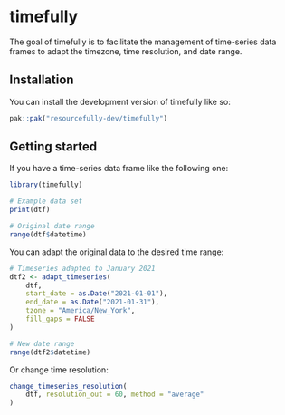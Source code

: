 
# timefully

<!-- badges: start -->
<!-- badges: end -->

The goal of timefully is to facilitate the management of time-series data frames to adapt the timezone, time resolution, and date range.

## Installation

You can install the development version of timefully like so:

``` r
pak::pak("resourcefully-dev/timefully")
```

## Getting started

If you have a time-series data frame like the following one:

```r
library(timefully)

# Example data set
print(dtf)

# Original date range
range(dtf$datetime)
```

You can adapt the original data to the desired time range:

```r
# Timeseries adapted to January 2021
dtf2 <- adapt_timeseries(
    dtf, 
    start_date = as.Date("2021-01-01"), 
    end_date = as.Date("2021-01-31"),
    tzone = "America/New_York", 
    fill_gaps = FALSE
)

# New date range
range(dtf2$datetime)
```

Or change time resolution:

```r
change_timeseries_resolution(
    dtf, resolution_out = 60, method = "average"
)
```


